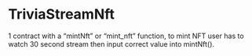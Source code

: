 # TriviaStreamNft

1 contract with a “mintNft” or “mint_nft” function,  to mint NFT user has to watch 30 second stream then input correct value into mintNft().

